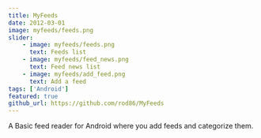 ```yaml
---
title: MyFeeds
date: 2012-03-01
image: myfeeds/feeds.png
slider:
    - image: myfeeds/feeds.png
      text: Feeds list
    - image: myfeeds/feed_news.png
      text: Feed news list
    - image: myfeeds/add_feed.png
      text: Add a feed
tags: ['Android']
featured: true
github_url: https://github.com/rod86/MyFeeds
---
```


A Basic feed reader for Android where you add feeds and categorize them.
